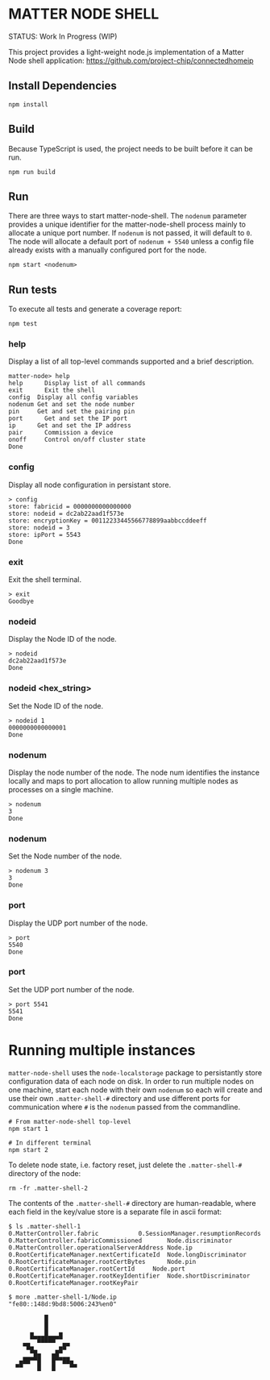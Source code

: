 # MATTER NODE SHELL

STATUS: Work In Progress (WIP)

This project provides a light-weight node.js implementation of a Matter Node shell application:
https://github.com/project-chip/connectedhomeip

## Install Dependencies

```
npm install
```

## Build

Because TypeScript is used, the project needs to be built before it can be run.

```
npm run build
```
## Run

There are three ways to start matter-node-shell. The `nodenum` parameter provides a unique identifier for the matter-node-shell process mainly to allocate a unique port number. If `nodenum` is not passed, it will default to `0`. The node will allocate a default port of `nodenum + 5540` unless a config file already exists with a manually configured port for the node.

```
npm start <nodenum>
```

## Run tests

To execute all tests and generate a coverage report:

```
npm test
```

### help

Display a list of all top-level commands supported and a brief description.

```
matter-node> help
help	  Display list of all commands
exit	  Exit the shell
config	Display all config variables
nodenum	Get and set the node number
pin	    Get and set the pairing pin
port	  Get and set the IP port
ip	    Get and set the IP address
pair	  Commission a device
onoff	  Control on/off cluster state
Done
```

### config

Display all node configuration in persistant store.

```
> config
store: fabricid = 0000000000000000
store: nodeid = dc2ab22aad1f573e
store: encryptionKey = 00112233445566778899aabbccddeeff
store: nodeid = 3
store: ipPort = 5543
Done
```

### exit

Exit the shell terminal.

```
> exit
Goodbye
```

### nodeid

Display the Node ID of the node.

```
> nodeid
dc2ab22aad1f573e
Done
```

### nodeid <hex_string>

Set the Node ID of the node.

```
> nodeid 1
0000000000000001
Done
```

### nodenum

Display the node number of the node. The node num identifies the instance locally and maps to port allocation to allow running multiple nodes as processes on a single machine.

```
> nodenum
3
Done
```

### nodenum <number>

Set the Node number of the node.

```
> nodenum 3
3
Done
```

### port

Display the UDP port number of the node.

```
> port
5540
Done
```

### port <number>

Set the UDP port number of the node.

```
> port 5541
5541
Done
```


# Running multiple instances

`matter-node-shell` uses the `node-localstorage` package to persistantly store configuration data of each node on disk. In order to run multiple nodes on one machine, start each node with their own `nodenum` so each will create and use their own `.matter-shell-#` directory and use different ports for communication where `#` is the `nodenum` passed from the commandline.

```
# From matter-node-shell top-level
npm start 1

# In different terminal
npm start 2
```

To delete node state, i.e. factory reset, just delete the `.matter-shell-#` directory of the node:

```
rm -fr .matter-shell-2
```

The contents of the `.matter-shell-#` directory are human-readable, where each field in the key/value store is a separate file in ascii format:

```
$ ls .matter-shell-1
0.MatterController.fabric			0.SessionManager.resumptionRecords
0.MatterController.fabricCommissioned		Node.discriminator
0.MatterController.operationalServerAddress	Node.ip
0.RootCertificateManager.nextCertificateId	Node.longDiscriminator
0.RootCertificateManager.rootCertBytes		Node.pin
0.RootCertificateManager.rootCertId		Node.port
0.RootCertificateManager.rootKeyIdentifier	Node.shortDiscriminator
0.RootCertificateManager.rootKeyPair

$ more .matter-shell-1/Node.ip 
"fe80::148d:9bd8:5006:243%en0"
```

```
          █
          █
      ▄   █   ▄
      ▀▀█████▀▀
    ▀█▄       ▄█▀
      ▀█▄   ▄█▀
   ▄██▀▀█   █▀▀██▄
  ▀▀    █   █    ▀▀
```